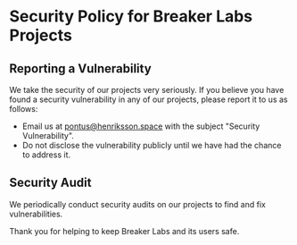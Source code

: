 # Security Policy for Breaker Labs Projects

## Reporting a Vulnerability

We take the security of our projects very seriously. If you believe you have found a security vulnerability in any of our projects, please report it to us as follows:

- Email us at [pontus@henriksson.space](mailto:pontus@henriksson.space) with the subject "Security Vulnerability".
- Do not disclose the vulnerability publicly until we have had the chance to address it.

## Security Audit

We periodically conduct security audits on our projects to find and fix vulnerabilities.

Thank you for helping to keep Breaker Labs and its users safe.

<!-- THIS NEEDS UPDATING. This text is outdated and has the wrong text. -->

